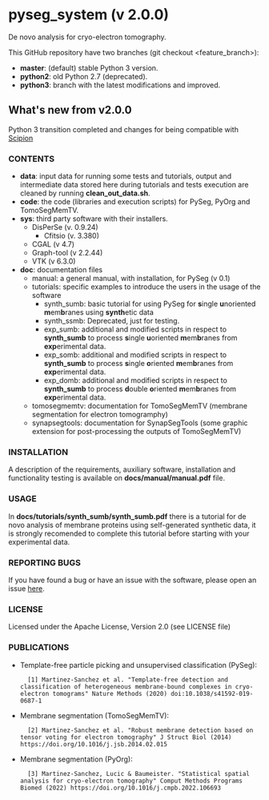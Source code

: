# pyseg_system (v 2.0.0)
De novo analysis for cryo-electron tomography.

This GitHub repository have two branches (git checkout <feature_branch>):
* **master**: (default) stable Python 3 version.
* **python2**: old Python 2.7 (deprecated).
* **python3**: branch with the latest modifications and improved.

## What's new from v2.0.0
Python 3 transition completed and changes for being compatible with [Scipion](https://github.com/scipion-em/scipion-em-pyseg.git)

### CONTENTS

* **data**: input data for running some tests and tutorials, output and intermediate data stored here during tutorials and tests execution are cleaned by running **clean_out_data.sh**.
* **code**: the code (libraries and execution scripts) for PySeg, PyOrg and TomoSegMemTV.
* **sys**: third party software with their installers.
  + DisPerSe (v. 0.9.24)
    - Cfitsio (v. 3.380)
  + CGAL (v 4.7)
  + Graph-tool (v 2.2.44)
  + VTK (v 6.3.0)
* **doc**: documentation files
  + manual: a general manual, with installation, for PySeg (v 0.1)
  + tutorials: specific examples to introduce the users in the usage of the software
    - synth_sumb: basic tutorial for using PySeg for **s**ingle **u**noriented **m**em**b**ranes using **synth**etic data
    - synth_ssmb: Deprecated, just for testing.
    - exp_sumb: additional and modified scripts in respect to **synth_sumb** to process **s**ingle **u**oriented **m**em**b**ranes from **exp**erimental data.
    - exp_somb: additional and modified scripts in respect to **synth_sumb** to process **s**ingle **o**riented **m**em**b**ranes from **exp**erimental data.
    - exp_domb: additional and modified scripts in respect to **synth_sumb** to process **d**ouble **o**riented **m**em**b**ranes from **exp**erimental data.
  + tomosegmemtv: documentation for TomoSegMemTV (membrane segmentation for electron tomogramphy)
  + synapsegtools: documentation for SynapSegTools (some graphic extension for post-processing the outputs of TomoSegMemTV)

### INSTALLATION

A description of the requirements, auxiliary software, installation and functionality testing is available on **docs/manual/manual.pdf** file. 

### USAGE
In **docs/tutorials/synth_sumb/synth_sumb.pdf** there is a tutorial for de novo analysis of membrane proteins using self-generated synthetic data, it is strongly recomended to complete this tutorial before starting with your experimental data.

### REPORTING BUGS

If you have found a bug or have an issue with the software, please open an issue [here](https://github.com/anmartinezs/pyseg_system/wiki).

### LICENSE

Licensed under the Apache License, Version 2.0 (see LICENSE file)

### PUBLICATIONS

* Template-free particle picking and unsupervised classification (PySeg):

        [1] Martinez-Sanchez et al. "Template-free detection and classification of heterogeneous membrane-bound complexes in cryo-electron tomograms" Nature Methods (2020) doi:10.1038/s41592-019-0687-1


* Membrane segmentation (TomoSegMemTV):

        [2] Martinez-Sanchez et al. "Robust membrane detection based on tensor voting for electron tomography" J Struct Biol (2014) https://doi.org/10.1016/j.jsb.2014.02.015
 
* Membrane segmentation (PyOrg):

        [3] Martinez-Sanchez, Lucic & Baumeister. "Statistical spatial analysis for cryo-electron tomography" Comput Methods Programs Biomed (2022) https://doi.org/10.1016/j.cmpb.2022.106693

